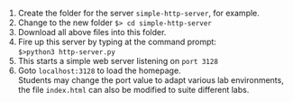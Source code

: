 1. Create the folder for the server `simple-http-server`, for example.<br>
2. Change to the new folder `$> cd simple-http-server`<br> 
3. Download all above files into this folder.<br>
4. Fire up this server by typing at the command prompt:<br>
`$>python3 http-server.py`<br>
5. This starts a simple web server listening on `port 3128`<br>
6. Goto `localhost:3128` to load the homepage.<br> 
Students may change the port value to adapt various lab environments, the file `index.html` can also be modified to suite different labs.<br>

